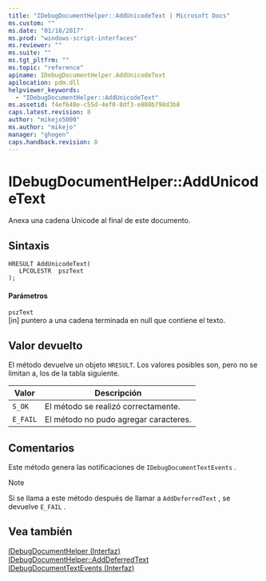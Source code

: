 ```yaml
---
title: "IDebugDocumentHelper::AddUnicodeText | Microsoft Docs"
ms.custom: ""
ms.date: "01/18/2017"
ms.prod: "windows-script-interfaces"
ms.reviewer: ""
ms.suite: ""
ms.tgt_pltfrm: ""
ms.topic: "reference"
apiname: IDebugDocumentHelper.AddUnicodeText
apilocation: pdm.dll
helpviewer_keywords: 
  - "IDebugDocumentHelper::AddUnicodeText"
ms.assetid: f4ef648e-c55d-4ef0-8df3-e808b798d3b8
caps.latest.revision: 8
author: "mikejo5000"
ms.author: "mikejo"
manager: "ghogen"
caps.handback.revision: 8
---
```

# IDebugDocumentHelper::AddUnicodeText
Anexa una cadena Unicode al final de este documento.  
  
## Sintaxis  
  
```  
HRESULT AddUnicodeText(  
   LPCOLESTR  pszText  
);  
```  
  
#### Parámetros  
 `pszText`  
 \[in\] puntero a una cadena terminada en null que contiene el texto.  
  
## Valor devuelto  
 El método devuelve un objeto `HRESULT`.  Los valores posibles son, pero no se limitan a, los de la tabla siguiente.  
  
|Valor|Descripción|  
|-----------|-----------------|  
|`S_OK`|El método se realizó correctamente.|  
|`E_FAIL`|El método no pudo agregar caracteres.|  
  
## Comentarios  
 Este método genera las notificaciones de `IDebugDocumentTextEvents` .  
  
> [!NOTE]
>  Si se llama a este método después de llamar a `AddDeferredText` , se devuelve `E_FAIL` .  
  
## Vea también  
 [IDebugDocumentHelper \(Interfaz\)](../../winscript/reference/idebugdocumenthelper-interface.md)   
 [IDebugDocumentHelper::AddDeferredText](../../winscript/reference/idebugdocumenthelper-adddeferredtext.md)   
 [IDebugDocumentTextEvents \(Interfaz\)](../../winscript/reference/idebugdocumenttextevents-interface.md)